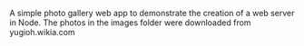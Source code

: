 A simple photo gallery web app to demonstrate the creation of a web server in Node.  The photos in the images folder were downloaded from yugioh.wikia.com
